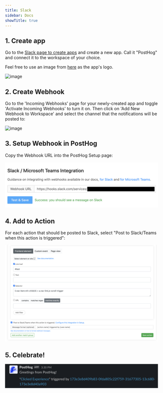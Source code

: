 ```yaml
---
title: Slack
sidebar: Docs
showTitle: true
---
```


## 1. Create app
Go to the [Slack page to create apps](https://api.slack.com/apps?new_app=1) and create a new app. Call it "PostHog" and connect it to the workspace of your choice.

Feel free to use an image from [here](/media) as the app's logo.

![image](https://user-images.githubusercontent.com/53387/78574619-86939580-782a-11ea-8617-caf1ffe2783a.png)

## 2. Create Webhook
Go to the 'Incoming Webhooks' page for your newly-created app and toggle 'Activate Incoming Webhooks' to turn it on. Then click on 'Add New Webhook to Workspace' and select the channel that the notifications will be posted to:

![image](https://user-images.githubusercontent.com/53387/78574881-ec801d00-782a-11ea-9b87-8a40e49dd912.png)

## 3. Setup Webhook in PostHog
Copy the Webhook URL into the PostHog Setup page:

![PostHog Add Webhook](../../images/add-webhook.png)

## 4. Add to Action

For each action that should be posted to Slack, select "Post to Slack/Teams when this action is triggered":

![PostHog Edit Action](../../images/post-action-slack.png)

## 5. Celebrate!

![Slack Message](../../images/slack-message.png)

